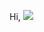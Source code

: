 Hi, ![](https://user-images.githubusercontent.com/18350557/176309783-0785949b-9127-417c-8b55-ab5a4333674e.gif)



